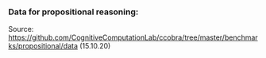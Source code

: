 ### Data for propositional reasoning:

Source: https://github.com/CognitiveComputationLab/ccobra/tree/master/benchmarks/propositional/data
(15.10.20)
